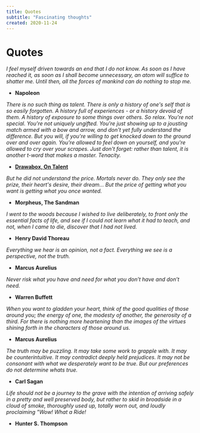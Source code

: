 ```yaml
---
title: Quotes
subtitle: "Fascinating thoughts"
created: 2020-11-24
---
```


# Quotes

*I feel myself driven towards an end that I do not know. As soon as I
have reached it, as soon as I shall become unnecessary, an atom will
suffice to shatter me. Until then, all the forces of mankind can do
nothing to stop me.*

- **Napoleon**

*There is no such thing as talent. There is only a history of one's self
that is so easily forgotten. A history full of experiences - or a
history devoid of them. A history of exposure to some things over
others. So relax. You're not special. You're not uniquely ungifted.
You're just showing up to a jousting match armed with a bow and arrow,
and don't yet fully understand the difference. But you will, if you're
willing to get knocked down to the ground over and over again. You're
allowed to feel down on yourself, and you're allowed to cry over your
scrapes. Just don't forget: rather than talent, it is another t-word
that makes a master. Tenacity.*

- [**Drawabox, On Talent**](https://drawabox.com/article/talent)

*But he did not understand the price. Mortals never do. They only see the
prize, their heart's desire, their dream... But the price of getting
what you want is getting what you once wanted.*

- **Morpheus, The Sandman**

*I went to the woods because I wished to live deliberately, to front only
the essential facts of life, and see if I could not learn what it had to
teach, and not, when I came to die, discover that I had not lived.*

- **Henry David Thoreau**

*Everything we hear is an opinion, not a fact. Everything we see is a
perspective, not the truth.*

- **Marcus Aurelius**

*Never risk what you have and need for what you don’t have and don’t
need.*

- **Warren Buffett**

*When you want to gladden your heart, think of the good qualities of
those around you; the energy of one, the modesty of another, the
generosity of a third. For there is nothing more heartening than the
images of the virtues shining forth in the characters of those around
us.*

- **Marcus Aurelius**

*The truth may be puzzling. It may take some work to grapple with. It may
be counterintuitive. It may contradict deeply held prejudices. It may
not be consonant with what we desperately want to be true. But our
preferences do not determine whats true.*

- **Carl Sagan**

*Life should not be a journey to the grave with the intention of arriving
safely in a pretty and well preserved body, but rather to skid in
broadside in a cloud of smoke, thoroughly used up, totally worn out, and
loudly proclaiming "Wow! What a Ride!*

- **Hunter S. Thompson**
